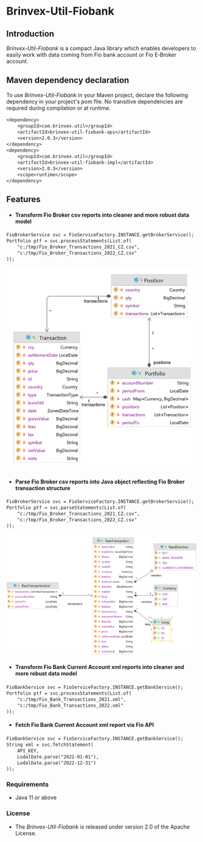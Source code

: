 # Brinvex-Util-Fiobank

## Introduction

_Brinvex-Util-Fiobank_ is a compact Java library which enables developers 
to easily work with data coming from Fio bank account or Fio E&#x2011;Broker account.

## Maven dependency declaration
To use _Brinvex-Util-Fiobank_ in your Maven project, declare the following dependency in your project's pom file. 
No transitive dependencies are required during compilation or at runtime.
````
<dependency>
    <groupId>com.brinvex.util</groupId>
    <artifactId>brinvex-util-fiobank-api</artifactId>
    <version>2.0.3</version>
</dependency>
<dependency>
    <groupId>com.brinvex.util</groupId>
    <artifactId>brinvex-util-fiobank-impl</artifactId>
    <version>2.0.3</version>
    <scope>runtime</scope>
</dependency>
````
## Features

- #### Transform Fio Broker csv reports into cleaner and more robust data model

````
FioBrokerService svc = FioServiceFactory.INSTANCE.getBrokerService();
Portfolio ptf = svc.processStatements(List.of(
    "c:/tmp/Fio_Broker_Transactions_2021_CZ.csv",    
    "c:/tmp/Fio_Broker_Transactions_2022_CZ.csv"   
));
````
![Datamodel diagram](diagrams/datamodel_9.png)

- #### Parse Fio Broker csv reports into Java object reflecting Fio Broker transaction structure
````
FioBrokerService svc = FioServiceFactory.INSTANCE.getBrokerService();
Portfolio ptf = svc.parseStatements(List.of(
    "c:/tmp/Fio_Broker_Transactions_2021_CZ.csv",    
    "c:/tmp/Fio_Broker_Transactions_2022_CZ.csv"   
));
````
![Datamodel diagram](diagrams/datamodel_4.png)

- #### Transform Fio Bank Current Account xml reports into cleaner and more robust data model
````
FioBankService svc = FioServiceFactory.INSTANCE.getBankService();
Portfolio ptf = svc.processStatements(List.of(
    "c:/tmp/Fio_Bank_Transactions_2021.xml",  
    "c:/tmp/Fio_Bank_Transactions_2022.xml"  
));
````

- #### Fetch Fio Bank Current Account xml report via Fio API
````
FioBankService svc = FioServiceFactory.INSTANCE.getBankService();
String xml = svc.fetchStatement(
    API_KEY, 
    LodalDate.parse("2022-01-01"),
    LodalDate.parse("2022-12-31")  
));
````


### Requirements
- Java 11 or above

### License

- The _Brinvex-Util-Fiobank_ is released under version 2.0 of the Apache License.
